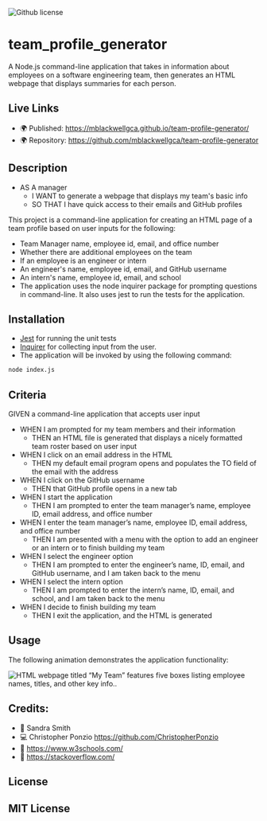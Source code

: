 ![Github license](https://img.shields.io/badge/license-MIT-blueviolet.svg)
# team_profile_generator
A Node.js command-line application that takes in information about employees on a software engineering team, then generates an HTML webpage that displays summaries for each person.

## Live Links
* 🌍 Published: https://mblackwellgca.github.io/team-profile-generator/
* 🌍 Repository: https://github.com/mblackwellgca/team-profile-generator

## Description
* AS A manager
    * I WANT to generate a webpage that displays my team's basic info
    * SO THAT I have quick access to their emails and GitHub profiles

This project is a command-line application for creating an HTML page of a team profile based on user inputs for the following:

* Team Manager name, employee id, email, and office number
* Whether there are additional employees on the team
* If an employee is an engineer or intern
* An engineer's name, employee id, email, and GitHub username
* An intern's name, employee id, email, and school
* The application uses the node inquirer package for prompting questions in command-line. It also uses jest to run the tests for the application.

## Installation
* [Jest](https://www.npmjs.com/package/jest) for running the unit tests 
* [Inquirer](https://www.npmjs.com/package/inquirer) for collecting input from the user. 
* The application will be invoked by using the following command:

```bash
node index.js
```

## Criteria
GIVEN a command-line application that accepts user input
* WHEN I am prompted for my team members and their information
    * THEN an HTML file is generated that displays a nicely formatted team roster based on user input
* WHEN I click on an email address in the HTML
    * THEN my default email program opens and populates the TO field of the email with the address
* WHEN I click on the GitHub username
    * THEN that GitHub profile opens in a new tab
* WHEN I start the application
    * THEN I am prompted to enter the team manager’s name, employee ID, email address, and office number
* WHEN I enter the team manager’s name, employee ID, email address, and office number
    * THEN I am presented with a menu with the option to add an engineer or an intern or to finish building my team
* WHEN I select the engineer option
    * THEN I am prompted to enter the engineer’s name, ID, email, and GitHub username, and I am taken back to the menu
* WHEN I select the intern option
    * THEN I am prompted to enter the intern’s name, ID, email, and school, and I am taken back to the menu
* WHEN I decide to finish building my team
    * THEN I exit the application, and the HTML is generated


## Usage
The following animation demonstrates the application functionality:

![HTML webpage titled “My Team” features five boxes listing employee names, titles, and other key info..]()

## Credits:
* 🏫 Sandra Smith
* 💻 Christopher Ponzio https://github.com/ChristopherPonzio
* 🔗 https://www.w3schools.com/
* 🔗 https://stackoverflow.com/

## License
MIT License
---
